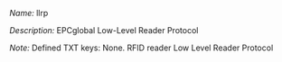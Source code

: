 _Name:_ llrp

_Description:_ EPCglobal Low-Level Reader Protocol

_Note:_ Defined TXT keys: None. RFID reader Low Level Reader Protocol

